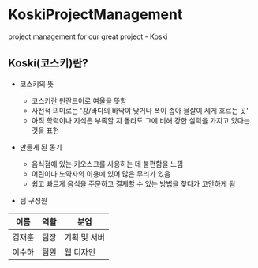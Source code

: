 # KoskiProjectManagement
project management for our great project - Koski

## Koski(코스키)란?
- 코스키의 뜻
  - 코스키란 핀란드어로 여울을 뜻함
  - 사전적 의미로는 '강/바다의 바닥이 낮거나 폭이 좁아 물살이 세게 흐르는 곳' 
  - 아직 학력이나 지식은 부족할 지 몰라도 그에 비해 강한 실력을 가지고 있다는 것을 표현
  
- 만들게 된 동기
  - 음식점에 있는 키오스크를 사용하는 데 불편함을 느낌
  - 어린이나 노약자의 이용에 있어 많은 무리가 있음
  - 쉽고 빠르게 음식을 주문하고 결제할 수 있는 방법을 찾다가 고안하게 됨
  
- 팀 구성원

| 이름 | 역할 | 분업 |
|------|-----|------|
| 김재훈 | 팀장 | 기획 및 서버 |
| 이수하 | 팀원 | 웹 디자인 |
